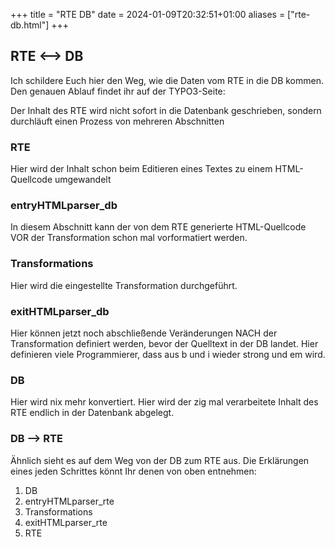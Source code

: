 +++
title = "RTE DB"
date = 2024-01-09T20:32:51+01:00
aliases = ["rte-db.html"]
+++

## RTE <--> DB

Ich schildere Euch hier den Weg, wie die Daten vom RTE in die DB kommen. Den genauen Ablauf findet ihr auf der TYPO3-Seite:

Der Inhalt des RTE wird nicht sofort in die Datenbank geschrieben, sondern durchläuft einen Prozess von mehreren Abschnitten

### RTE

Hier wird der Inhalt schon beim Editieren eines Textes zu einem HTML-Quellcode umgewandelt

### entryHTMLparser_db

In diesem Abschnitt kann der von dem RTE generierte HTML-Quellcode VOR der Transformation schon mal vorformatiert werden.

### Transformations

Hier wird die eingestellte Transformation durchgeführt.

### exitHTMLparser_db

Hier können jetzt noch abschließende Veränderungen NACH der Transformation definiert werden, bevor der Quelltext in der DB landet. Hier definieren viele Programmierer, dass aus b und i wieder strong und em wird.

### DB

Hier wird nix mehr konvertiert. Hier wird der zig mal verarbeitete Inhalt des RTE endlich in der Datenbank abgelegt.

### DB --> RTE

Ähnlich sieht es auf dem Weg von der DB zum RTE aus. Die Erklärungen eines jeden Schrittes könnt Ihr denen von oben entnehmen:

1. DB
2. entryHTMLparser_rte
3. Transformations
4. exitHTMLparser_rte
5. RTE
